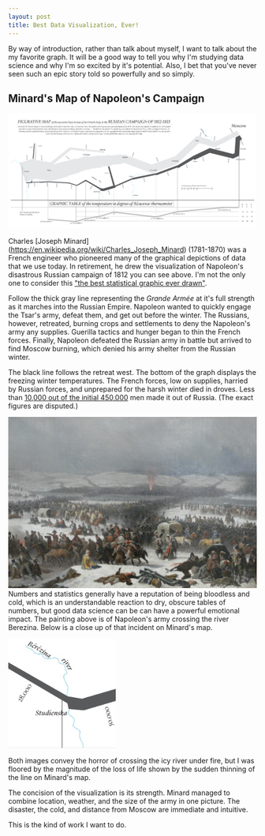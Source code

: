 ```yaml
---
layout: post
title: Best Data Visualization, Ever! 
---
```

By way of introduction, rather than talk about myself, I want to talk about the my favorite graph. It will be a good way to tell you why I'm studying data science and why I'm so excited by it's potential. Also, I bet that you've never seen such an epic story told so powerfully and so simply.

## Minard's Map of Napoleon's Campaign

![Minard map](/images/Minard_map_of_napoleon.png)

Charles [Joseph Minard] (https://en.wikipedia.org/wiki/Charles_Joseph_Minard) (1781-1870) was a French engineer who pioneered many of the graphical
depictions of data that we use today. In retirement, he drew the visualization
of Napoleon's disastrous Russian campaign of 1812 you can see above.  I'm not the only one to consider this ["the best statistical graphic ever drawn"](http://datavizblog.com/2013/05/26/dataviz-history-charles-minards-flow-map-of-napoleons-russian-campaign-of-1812-part-5/).

Follow the thick gray line
representing the _Grande Armée_ at it's full strength as it marches into the Russian
Empire. Napoleon wanted to quickly engage the Tsar's army, defeat them, and
get out before the winter. The Russians, however, retreated, burning crops and
settlements to deny the Napoleon's army any supplies. Guerilla tactics and hunger began
to thin the French forces. Finally, Napoleon defeated the Russian army in battle
but arrived to find Moscow burning, which denied his army shelter from the Russian
winter.

The black line follows the retreat west. The bottom of the graph displays the
freezing winter temperatures. The French forces, low on supplies, harried by
Russian forces, and unprepared for the harsh winter died in droves.
Less than [10,000 out of the initial 450,000](https://en.wikipedia.org/wiki/French_invasion_of_Russia) men made it out of Russia. (The
exact figures are disputed.)

![crossing the Berezina river](/images/battle_of_berezina.jpg)
Numbers and statistics generally have a reputation of being bloodless and cold, which is an understandable reaction to dry, obscure tables of numbers, but good data science can be can have a powerful emotional impact. The painting above is of Napoleon's army crossing the river
Berezina. Below is a close up of that incident on Minard's map.

![detail of Berezina river](/images/detail_of_berezina.jpg)

Both images convey the horror of crossing the icy river under fire, but
I was floored by the magnitude of the loss of life shown by the sudden thinning
of the line on Minard's map. 

The concision of the visualization is its strength. Minard managed to combine
location, weather, and the size of the army in one picture. The disaster, the cold, and distance from Moscow are immediate and intuitive. 

This is the kind of work I want to do. 
